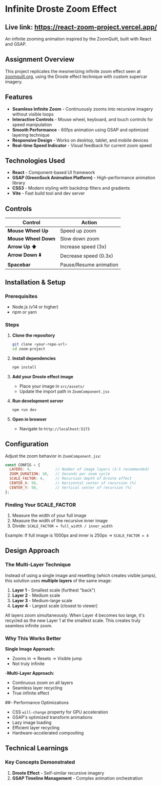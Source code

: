 #  Infinite Droste Zoom Effect
## **Live link:** https://react-zoom-project.vercel.app/
An infinite zooming animation inspired by the ZoomQuilt, built with React and GSAP.

##  Assignment Overview

This project replicates the mesmerizing infinite zoom effect seen at [zoomquilt.org](https://zzz.zoomquilt.org/), using the Droste effect technique with custom supercar imagery.

##  Features

- **Seamless Infinite Zoom** - Continuously zooms into recursive imagery without visible loops
- **Interactive Controls** - Mouse wheel, keyboard, and touch controls for speed manipulation
- **Smooth Performance** - 60fps animation using GSAP and optimized layering technique
- **Responsive Design** - Works on desktop, tablet, and mobile devices
- **Real-time Speed Indicator** - Visual feedback for current zoom speed

##  Technologies Used

- **React** - Component-based UI framework
- **GSAP (GreenSock Animation Platform)** - High-performance animation library
- **CSS3** - Modern styling with backdrop filters and gradients
- **Vite** - Fast build tool and dev server

##  Controls

| Control | Action |
|---------|--------|
| **Mouse Wheel Up** | Speed up zoom |
| **Mouse Wheel Down** | Slow down zoom |
| **Arrow Up ⬆️** | Increase speed (3x) |
| **Arrow Down ⬇️** | Decrease speed (0.3x) |
| **Spacebar** | Pause/Resume animation |

##  Installation & Setup

### Prerequisites
- Node.js (v14 or higher)
- npm or yarn

### Steps

1. **Clone the repository**
   ```bash
   git clone <your-repo-url>
   cd zoom-project
   ```

2. **Install dependencies**
   ```bash
   npm install
   ```

3. **Add your Droste effect image**
   - Place your image in `src/assets/`
   - Update the import path in `ZoomComponent.jsx`

4. **Run development server**
   ```bash
   npm run dev
   ```

5. **Open in browser**
   - Navigate to `http://localhost:5173`

##  Configuration

Adjust the zoom behavior in `ZoomComponent.jsx`:

```javascript
const CONFIG = {
  LAYERS: 4,           // Number of image layers (3-5 recommended)
  ZOOM_DURATION: 10,   // Seconds per zoom cycle
  SCALE_FACTOR: 4,     // Recursion depth of Droste effect
  CENTER_X: 50,        // Horizontal center of recursion (%)
  CENTER_Y: 50,        // Vertical center of recursion (%)
};
```

### Finding Your SCALE_FACTOR

1. Measure the width of your full image
2. Measure the width of the recursive inner image
3. Divide: `SCALE_FACTOR = full_width / inner_width`

Example: If full image is 1000px and inner is 250px → `SCALE_FACTOR = 4`

##  Design Approach

### The Multi-Layer Technique

Instead of using a single image and resetting (which creates visible jumps), this solution uses **multiple layers** of the same image:

1. **Layer 1** - Smallest scale (furthest "back")
2. **Layer 2** - Medium scale
3. **Layer 3** - Medium-large scale
4. **Layer 4** - Largest scale (closest to viewer)

All layers zoom simultaneously. When Layer 4 becomes too large, it's recycled as the new Layer 1 at the smallest scale. This creates truly seamless infinite zoom.

### Why This Works Better

 **Single Image Approach:**
- Zooms in → Resets → Visible jump
- Not truly infinite

-**Multi-Layer Approach:**
- Continuous zoom on all layers
- Seamless layer recycling
- True infinite effect

##-  Performance Optimizations

- CSS `will-change` property for GPU acceleration
- GSAP's optimized transform animations
- Lazy image loading
- Efficient layer recycling
- Hardware-accelerated compositing

##  Technical Learnings

### Key Concepts Demonstrated

1. **Droste Effect** - Self-similar recursive imagery
2. **GSAP Timeline Management** - Complex animation orchestration

